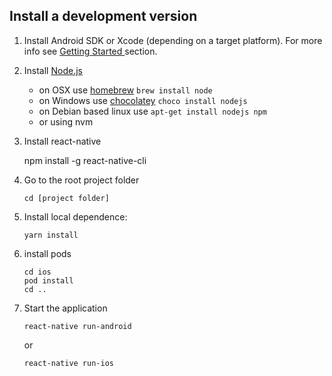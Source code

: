 ## Install a development version

1. Install Android SDK or Xcode (depending on a target platform). For
   more info see [Getting Started ](https://facebook.github.io/react-native/docs/getting-started.html)
   section.

2. Install [Node.js](http://nodejs.org)

   - on OSX use [homebrew](http://brew.sh) `brew install node`
   - on Windows use [chocolatey](https://chocolatey.org/) `choco install nodejs`
   - on Debian based linux use `apt-get install nodejs npm`
   - or using nvm

3. Install react-native

   npm install -g react-native-cli

4. Go to the root project folder

   ```
   cd [project folder]
   ```

5. Install local dependence:

   ```
   yarn install
   ```

6. install pods

   ```
   cd ios
   pod install
   cd ..
   ```

7. Start the application
   ```
   react-native run-android
   ```
   or
   ```
   react-native run-ios
   ```
